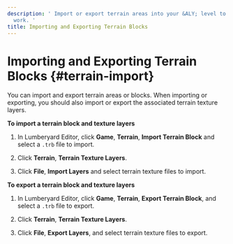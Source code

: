 ```yaml
---
description: ' Import or export terrain areas into your &ALY; level to save time and
  work. '
title: Importing and Exporting Terrain Blocks
---
```

# Importing and Exporting Terrain Blocks {#terrain-import}

You can import and export terrain areas or blocks\. When importing or exporting, you should also import or export the associated terrain texture layers\.

**To import a terrain block and texture layers**

1. In Lumberyard Editor, click **Game**, **Terrain**, **Import Terrain Block** and select a `.trb` file to import\.

1. Click **Terrain**, **Terrain Texture Layers**\.

1. Click **File**, **Import Layers** and select terrain texture files to import\.

**To export a terrain block and texture layers**

1. In Lumberyard Editor, click **Game**, **Terrain**, **Export Terrain Block**, and select a `.trb` file to export\.

1. Click **Terrain**, **Terrain Texture Layers**\.

1. Click **File**, **Export Layers**, and select terrain texture files to export\.